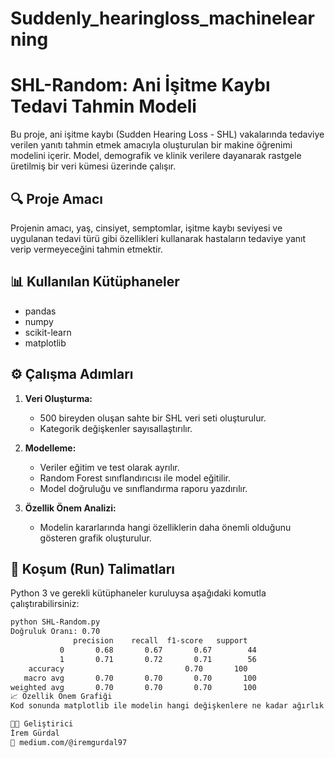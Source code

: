 # Suddenly_hearingloss_machinelearning
# SHL-Random: Ani İşitme Kaybı Tedavi Tahmin Modeli

Bu proje, ani işitme kaybı (Sudden Hearing Loss - SHL) vakalarında tedaviye verilen yanıtı tahmin etmek amacıyla oluşturulan bir makine öğrenimi modelini içerir. Model, demografik ve klinik verilere dayanarak rastgele üretilmiş bir veri kümesi üzerinde çalışır.

## 🔍 Proje Amacı

Projenin amacı, yaş, cinsiyet, semptomlar, işitme kaybı seviyesi ve uygulanan tedavi türü gibi özellikleri kullanarak hastaların tedaviye yanıt verip vermeyeceğini tahmin etmektir.

## 📊 Kullanılan Kütüphaneler

- pandas
- numpy
- scikit-learn
- matplotlib

## ⚙️ Çalışma Adımları

1. **Veri Oluşturma:**  
   - 500 bireyden oluşan sahte bir SHL veri seti oluşturulur.
   - Kategorik değişkenler sayısallaştırılır.

2. **Modelleme:**  
   - Veriler eğitim ve test olarak ayrılır.
   - Random Forest sınıflandırıcısı ile model eğitilir.
   - Model doğruluğu ve sınıflandırma raporu yazdırılır.

3. **Özellik Önem Analizi:**  
   - Modelin kararlarında hangi özelliklerin daha önemli olduğunu gösteren grafik oluşturulur.

## 🧪 Koşum (Run) Talimatları

Python 3 ve gerekli kütüphaneler kuruluysa aşağıdaki komutla çalıştırabilirsiniz:

```bash
python SHL-Random.py
Doğruluk Oranı: 0.70
              precision    recall  f1-score   support
           0       0.68       0.67       0.67        44
           1       0.71       0.72       0.71        56
    accuracy                           0.70       100
   macro avg       0.70       0.70       0.70       100
weighted avg       0.70       0.70       0.70       100
📈 Özellik Önem Grafiği
Kod sonunda matplotlib ile modelin hangi değişkenlere ne kadar ağırlık verdiği görselleştirilir.

👩‍🔬 Geliştirici
İrem Gürdal
📧 medium.com/@iremgurdal97
